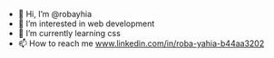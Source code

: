 - 👋 Hi, I’m @robayhia
- 👀 I’m interested in web development
- 🌱 I’m currently learning css
- 📫 How to reach me www.linkedin.com/in/roba-yahia-b44aa3202

<!---
robayhia/robayhia is a ✨ special ✨ repository because its `README.md` (this file) appears on your GitHub profile.
You can click the Preview link to take a look at your changes.
--->
